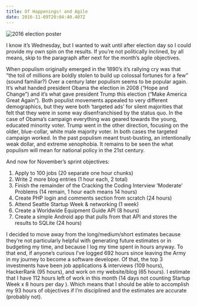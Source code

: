 ```yaml
---
title: Of Happenings! and Agile
date: 2016-11-09T20:04:40.407Z
---
```

![2016 election poster](/img/blog/election.jpg)

I know it’s Wednesday, but I wanted to wait until after election day so I could provide my own spin on the results. If you’re not politically inclined, by all means, skip to the paragraph after next for the month’s agile objectives. 

When populism originally emerged in the 1890’s it’s rallying cry was that “the toil of millions are boldly stolen to build up colossal fortunes for a few” (sound familiar?) Over a century later populism seems to be popular again. It’s what handed president Obama the election in 2008 (“Hope and Change”) and it’s what gave president Trump this election (“Make America Great Again”). Both populist movements appealed to very different demographics, but they were both ‘targeted ads’ for silent majorities that felt that they were in some way disenfranchised by the status quo. In
the case of Obama’s campaign everything was geared towards the young, educated minority voter.  Trump went in the other direction, focusing on the older, blue-collar, white male majority voter. In both cases the targeted campaign worked.  In the past populism meant trust-busting, an intentionally weak dollar, and extreme xenophobia. It remains to be seen the what populism will mean for national policy in the 21st century.

And now for November’s sprint objectives:

1. Apply to 100 jobs (20 separate one hour chunks)
2. Write 2 more blog entries (1 hour each, 2 total)
3. Finish the remainder of the Cracking the Coding Interview ‘Moderate’ Problems (14 remain, 1 hour each means 14 hours)
4. Create PHP login and comments section from scratch (24 hours) 
5. Attend Seattle Startup Week & networking (1 week)
6. Create a Worldwide Equipment Guide API (8 hours)
7. Create a simple Android app that pulls from that API and stores the results to SQLite (24 hours)

I decided to move away from the long/medium/short estimates because they’re not particularly helpful with generating future estimates or in budgeting my time, and because I log my time spent in hours anyway.  To that end, if anyone’s curious I’ve logged 692 hours since leaving the Army in my journey to become a software developer.  Of that, the top 3 investments have been job applications & interviews (109 hours), HackerRank (95 hours), and work on my website/blog 
(65 hours).  I estimate that I have 112 hours left of work in this month (14 days not counting Startup Week x 8 hours per day ).  Which means that I should be able to accomplish my 93 hours of objectives if I’m disciplined and the estimates are accurate (probably not).

